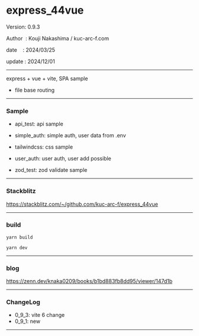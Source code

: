 ﻿# express_44vue

 Version: 0.9.3

 Author  : Kouji Nakashima / kuc-arc-f.com

 date    : 2024/03/25  

 update : 2024/12/01

***

express + vue + vite, SPA sample

* file base routing

***
### Sample

* api_test: api sample

* simple_auth: simple auth, user data from .env 

* tailwindcss: css sample

* user_auth: user auth, user add possible

* zod_test: zod validate sample

***
### Stackblitz

https://stackblitz.com/~/github.com/kuc-arc-f/express_44vue

***
### build

```
yarn build

yarn dev
```

***
### blog

https://zenn.dev/knaka0209/books/b1bd883fb8dd95/viewer/147d1b

***
### ChangeLog

* 0_9_3: vite 6 change
* 0_9_1: new

***

